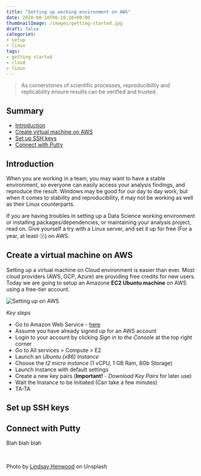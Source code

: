 ```yaml
---
title: "Setting up working environment on AWS"
date: 2020-08-10T06:10:10+08:00
thumbnailImage: /images/getting-started.jpg
draft: false
categories:
- setup
- linux
tags:
- getting started
- cloud
- linux
---
```


> As cornerstones of scientific processes, reproducibility and replicability ensure results can be verified and trusted.

## Summary
* [Introduction](#introduction)
* [Create virtual machine on AWS](#create-a-virtual-machine-on-aws)
* [Set up SSH keys](#set-up-ssh-keys)
* [Connect with Putty](#connect-with-putty)

## Introduction

When you are working in a team, you may want to have a stable environment, so everyone can easily access your analysis findings, and reproduce the result.
Windows may be good for our day to day work, but when it comes to stability and reproducibility, it may not be working as well as their Linux counterparts.

If you are having troubles in setting up a Data Science working environment or installing packages/dependencies, or maintaining your analysis project, read on. Give yourself a try with a Linux server, and set it up for free (For a year, at least ㋡) on AWS.


## Create a virtual machine on AWS

Setting up a virtual machine on Cloud environment is easier than ever. Most cloud providers (AWS, GCP, Azure) are providing free credits for new users. Today we are going to setup an Amazone **EC2 Ubuntu machine** on AWS using a free-tier account.

![Setting up on AWS](/images/gif/aws-setup.gif)


_Key steps_
* Go to Amazon Web Service - [here](https://aws.amazon.com/free)
* Assume you have already signed up for an AWS account
* Login to your account by clicking _Sign in to the Console_ at the top right corner
* Go to All services > Compute > E2
* Launch an _Ubuntu (x86) Instance_
* Choose the _t2 micro instance_ (1 vCPU, 1 GB Ram, 8Gb Storage)
* Launch Instance with default settings
* Create a new key pairs (**Important!** -  _Download Key Pairs_ for later use)
* Wait the Instance to be Initiated (Can take a few minutes)
* TA-TA

## Set up SSH keys


## Connect with Putty

Blah blah blah

&nbsp;

Photo by [Lindsay Henwood](https://unsplash.com/@lindsayhenwood) on Unsplash
